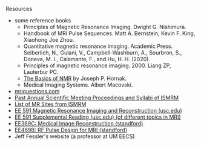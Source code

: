 Resources
- some reference books
    - Principles of Magnetic Resonance Imaging. Dwight G. Nishimura.
    - Handbook of MRI Pulse Sequences. Matt A. Bernstein, Kevin F. King, Xiaohong Joe Zhou.
    - Quantitative magnetic resonance imaging. Academic Press. Seiberlich, N., Gulani, V., Campbell-Washburn, A., Sourbron, S., Doneva, M. I., Calamante, F., and Hu, H. H. (2020).
    - Principles of magnetic resonance imaging. 2000. Liang ZP, Lauterbur PC. 
    - [The Basics of NMR](http://www.cis.rit.edu/htbooks/nmr/) by Joseph P. Hornak.
    - Medical Imaging Systems. Albert Macovski.
- [mriquestions.com](https://mriquestions.com/index.html#/)
- [Past Annual Scientific Meeting Proceedings and Syllabi of ISMRM](https://www.ismrm.org/members-only/past-annual-scientific-meeting-proceedings-and-syllabi/)
- [List of MR Sites from ISMRM](http://www.ismrm.org/resources/mr-sites)
- [EE 591 Magnetic Resonance Imaging and Reconstruction (usc.edu)](https://ece-classes.usc.edu/ee591/)
- [EE 591 Supplemental Reading (usc.edu) (of different topics in MRI)](https://ece-classes.usc.edu/ee591/library.html)
- [EE369C: Medical Image Reconstruction (standford) ](https://web.stanford.edu/class/ee369c/)
- [EE469B: RF Pulse Design for MRI (standford)](https://web.stanford.edu/class/ee469b/)
- Jeff Fessler's website (a professor at UM EECS)
